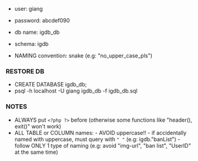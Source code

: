 - user: giang
- password: abcdef090
- db name: igdb_db
- schema: igdb

- NAMING convention: snake (e.g: "no_upper_case_pls")

### RESTORE DB
- CREATE DATABASE igdb_db;
- psql -h localhost -U giang igdb_db -f igdb_db.sql

### NOTES
- ALWAYS put `<?php ?>` before <html> (otherwise some functions like "header(), exit()" won't work)
- ALL TABLE or COLUMN names:
				- AVOID uppercase!!
				- if accidentally named with uppercase, must query with `" "` (e.g: igdb."banList")
				- follow ONLY 1 type of naming (e.g: avoid "img-url", "ban list", "UserID" at the same time)

